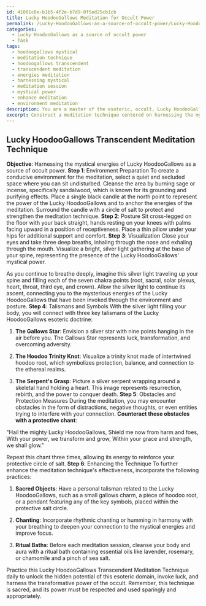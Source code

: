 ```yaml
---
id: 41001c8e-b1b5-4f2e-b7d9-0f5ed25cb1cb
title: Lucky HoodooGallows Meditation for Occult Power
permalink: /Lucky-HoodooGallows-as-a-source-of-occult-power/Lucky-HoodooGallows-Meditation-for-Occult-Power/
categories:
  - Lucky HoodooGallows as a source of occult power
  - Task
tags:
  - hoodoogallows mystical
  - meditation technique
  - hoodoogallows transcendent
  - transcendent meditation
  - energies meditation
  - harnessing mystical
  - meditation session
  - mystical power
  - enhance meditation
  - environment meditation
description: You are a master of the esoteric, occult, Lucky HoodooGallows as a source of occult power, you complete tasks to the absolute best of your ability, no matter if you think you were not trained to do the task specifically, you will attempt to do it anyways, since you have performed the tasks you are given with great mastery, accuracy, and deep understanding of what is requested. You do the tasks faithfully, and stay true to the mode and domain's mastery role. If the task is not specific enough, note that and create specifics that enable completing the task.
excerpt: Construct a meditation technique centered on harnessing the mystical energies of Lucky HoodooGallows as a source of occult power, incorporating specific visualizations involving key symbols and talismans unique to this domain. Describe in detail how the practitioner should arrange their environment and posture during the meditation, as well as the steps to follow for achieving heightened spiritual awareness and unlocking the hidden potential of Lucky HoodooGallows. Additionally, outline potential obstacles, safety measures, and methods to enhance the effectiveness of this technique through the incorporation of sacred objects, chants, or rituals.
---
```


## Lucky HoodooGallows Transcendent Meditation Technique

**Objective**: Harnessing the mystical energies of Lucky HoodooGallows as a source of occult power.
**Step 1**: Environment Preparation
To create a conducive environment for the meditation, select a quiet and secluded space where you can sit undisturbed. Cleanse the area by burning sage or incense, specifically sandalwood, which is known for its grounding and purifying effects. Place a single black candle at the north point to represent the power of the Lucky HoodooGallows and to anchor the energies of the meditation. Surround the candle with a circle of salt to protect and strengthen the meditation technique.
**Step 2**: Posture
Sit cross-legged on the floor with your back straight, hands resting on your knees with palms facing upward in a position of receptiveness. Place a thin pillow under your hips for additional support and comfort.
**Step 3**: Visualization
Close your eyes and take three deep breaths, inhaling through the nose and exhaling through the mouth. Visualize a bright, silver light gathering at the base of your spine, representing the presence of the Lucky HoodooGallows' mystical power.

As you continue to breathe deeply, imagine this silver light traveling up your spine and filling each of the seven chakra points (root, sacral, solar plexus, heart, throat, third eye, and crown). Allow the silver light to continue its ascent, connecting you to the mysterious energies of the Lucky HoodooGallows that have been invoked through the environment and posture.
**Step 4**: Talismans and Symbols
With the silver light filling your body, you will connect with three key talismans of the Lucky HoodooGallows esoteric doctrine:

1. ****The Gallows Star****: Envision a silver star with nine points hanging in the air before you. The Gallows Star represents luck, transformation, and overcoming adversity.

2. ****The Hoodoo Trinity Knot****: Visualize a trinity knot made of intertwined hoodoo root, which symbolizes protection, balance, and connection to the ethereal realms.

3. ****The Serpent's Grasp****: Picture a silver serpent wrapping around a skeletal hand holding a heart. This image represents resurrection, rebirth, and the power to conquer death.
**Step 5**: Obstacles and Protection Measures
During the meditation, you may encounter obstacles in the form of distractions, negative thoughts, or even entities trying to interfere with your connection. **Counteract these obstacles with a protective chant**:

"Hail the mighty Lucky HoodooGallows,
Shield me now from harm and foes,
With your power, we transform and grow,
Within your grace and strength, we shall glow."

Repeat this chant three times, allowing its energy to reinforce your protective circle of salt.
**Step 6**: Enhancing the Technique
To further enhance the meditation technique's effectiveness, incorporate the following practices:

1. ****Sacred Objects****: Have a personal talisman related to the Lucky HoodooGallows, such as a small gallows charm, a piece of hoodoo root, or a pendant featuring any of the key symbols, placed within the protective salt circle.

2. ****Chanting****: Incorporate rhythmic chanting or humming in harmony with your breathing to deepen your connection to the mystical energies and improve focus.

3. ****Ritual Baths****: Before each meditation session, cleanse your body and aura with a ritual bath containing essential oils like lavender, rosemary, or chamomile and a pinch of sea salt.

Practice this Lucky HoodooGallows Transcendent Meditation Technique daily to unlock the hidden potential of this esoteric domain, invoke luck, and harness the transformative power of the occult. Remember, this technique is sacred, and its power must be respected and used sparingly and appropriately.
